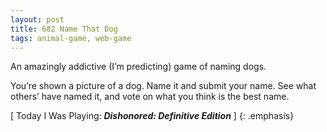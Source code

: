 ```yaml
---
layout: post
title: 682 Name That Dog
tags: animal-game, web-game
---
```

An amazingly addictive (I’m predicting) game of naming dogs.

You’re shown a picture of a dog.  Name it and submit your name.  See what others’ have named it, and vote on what you think is the best name.

[ Today I Was Playing: ***Dishonored: Definitive Edition*** ]
{: .emphasis}